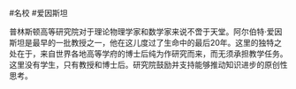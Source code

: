 #名校 #爱因斯坦

普林斯顿高等研究院对于理论物理学家和数学家来说不啻于天堂。阿尔伯特·爱因斯坦是最早的一批教授之一，他在这儿度过了生命中的最后20年。这里的独特之处在于，来自世界各地高等学府的博士后纯为作研究而来，而无须承担教学任务。这里没有学生，只有教授和博士后。研究院鼓励并支持能够推动知识进步的原创性思考。